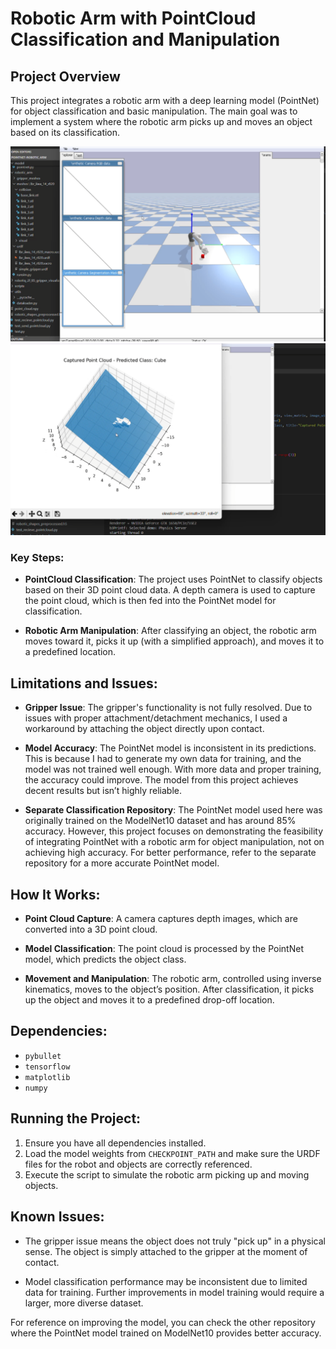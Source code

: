 # Robotic Arm with PointCloud Classification and Manipulation

## Project Overview
This project integrates a robotic arm with a deep learning model (PointNet) for object classification and basic manipulation. The main goal was to implement a system where the robotic arm picks up and moves an object based on its classification.


![Image Alt Text](image2.png)
![Image Alt Text](image3.png)



### Key Steps:
- **PointCloud Classification**: The project uses PointNet to classify objects based on their 3D point cloud data. A depth camera is used to capture the point cloud, which is then fed into the PointNet model for classification.
  
- **Robotic Arm Manipulation**: After classifying an object, the robotic arm moves toward it, picks it up (with a simplified approach), and moves it to a predefined location.

## Limitations and Issues:
- **Gripper Issue**: The gripper's functionality is not fully resolved. Due to issues with proper attachment/detachment mechanics, I used a workaround by attaching the object directly upon contact.
  
- **Model Accuracy**: The PointNet model is inconsistent in its predictions. This is because I had to generate my own data for training, and the model was not trained well enough. With more data and proper training, the accuracy could improve. The model from this project achieves decent results but isn’t highly reliable.
  
- **Separate Classification Repository**: The PointNet model used here was originally trained on the ModelNet10 dataset and has around 85% accuracy. However, this project focuses on demonstrating the feasibility of integrating PointNet with a robotic arm for object manipulation, not on achieving high accuracy. For better performance, refer to the separate repository for a more accurate PointNet model.

## How It Works:
- **Point Cloud Capture**: A camera captures depth images, which are converted into a 3D point cloud.
  
- **Model Classification**: The point cloud is processed by the PointNet model, which predicts the object class.
  
- **Movement and Manipulation**: The robotic arm, controlled using inverse kinematics, moves to the object’s position. After classification, it picks up the object and moves it to a predefined drop-off location.

## Dependencies:
- `pybullet`
- `tensorflow`
- `matplotlib`
- `numpy`

## Running the Project:
1. Ensure you have all dependencies installed.
2. Load the model weights from `CHECKPOINT_PATH` and make sure the URDF files for the robot and objects are correctly referenced.
3. Execute the script to simulate the robotic arm picking up and moving objects.

## Known Issues:
- The gripper issue means the object does not truly "pick up" in a physical sense. The object is simply attached to the gripper at the moment of contact.
  
- Model classification performance may be inconsistent due to limited data for training. Further improvements in model training would require a larger, more diverse dataset.

For reference on improving the model, you can check the other repository where the PointNet model trained on ModelNet10 provides better accuracy.

